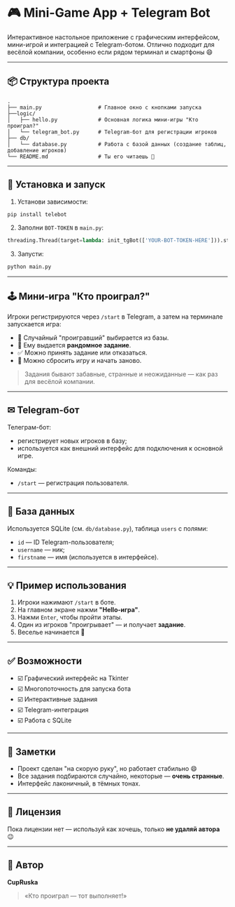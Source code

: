 # 🎮 Mini-Game App + Telegram Bot

Интерактивное настольное приложение с графическим интерфейсом, мини-игрой и интеграцией с Telegram-ботом. Отлично подходит для весёлой компании, особенно если рядом терминал и смартфоны 😄

---

## 📦 Структура проекта

```
.
├── main.py                  # Главное окно с кнопками запуска
├──logic/
│   ├── hello.py             # Основная логика мини-игры "Кто проиграл?"
│   └── telegram_bot.py      # Telegram-бот для регистрации игроков
├── db/
│   └── database.py          # Работа с базой данных (создание таблиц, добавление игроков)
└── README.md                # Ты его читаешь 👀
```

---

## 🔧 Установка и запуск

1. Установи зависимости:

```bash
pip install telebot
```

2. Заполни `BOT-TOKEN` в `main.py`:

```python
threading.Thread(target=lambda: init_tgBot(['YOUR-BOT-TOKEN-HERE'])).start()
```

3. Запусти:

```bash
python main.py
```

---

## 🕹 Мини-игра "Кто проиграл?"

Игроки регистрируются через `/start` в Telegram, а затем на терминале запускается игра:

- 🎲 Случайный "проигравший" выбирается из базы.
- 📜 Ему выдается **рандомное задание**.
- ✅ Можно принять задание или отказаться.
- 🔄 Можно сбросить игру и начать заново.

> Задания бывают забавные, странные и неожиданные — как раз для весёлой компании.

---

## ✉ Telegram-бот

Телеграм-бот:

- регистрирует новых игроков в базу;
- используется как внешний интерфейс для подключения к основной игре.

Команды:
- `/start` — регистрация пользователя.

---

## 💽 База данных

Используется SQLite (см. `db/database.py`), таблица `users` с полями:
- `id` — ID Telegram-пользователя;
- `username` — ник;
- `firstname` — имя (используется в интерфейсе).

---

## 💡 Пример использования

1. Игроки нажимают `/start` в боте.
2. На главном экране нажми **"Hello-игра"**.
3. Нажми `Enter`, чтобы пройти этапы.
4. Один из игроков "проигрывает" — и получает **задание**.
5. Веселье начинается 🎉

---

## ✅ Возможности

- ☑️ Графический интерфейс на Tkinter  
- ☑️ Многопоточность для запуска бота  
- ☑️ Интерактивные задания  
- ☑️ Telegram-интеграция  
- ☑️ Работа с SQLite  

---

## 📎 Заметки

- Проект сделан "на скорую руку", но работает стабильно 😄  
- Все задания подбираются случайно, некоторые — **очень странные**.  
- Интерфейс лаконичный, в тёмных тонах.  

---

## 📜 Лицензия

Пока лицензии нет — используй как хочешь, только **не удаляй автора** 😉

---

## 👤 Автор

**CupRuska**  
> «Кто проиграл — тот выполняет!»
